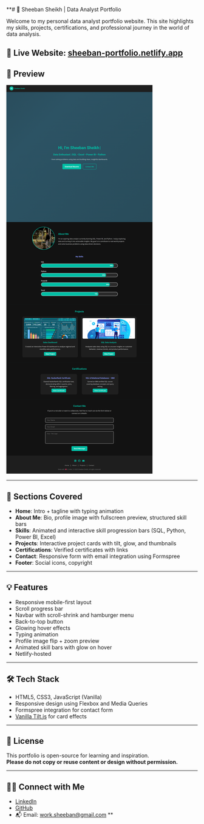 **# 💼 Sheeban Sheikh | Data Analyst Portfolio

Welcome to my personal data analyst portfolio website. This site highlights my skills, projects, certifications, and professional journey in the world of data analysis.

🔗 **Live Website:** [sheeban-portfolio.netlify.app](https://sheeban-portfolio.netlify.app/)  
---

## 📸 Preview

![Portfolio Preview](screenshot.png)

---

## 📂 Sections Covered

- **Home**: Intro + tagline with typing animation
- **About Me**: Bio, profile image with fullscreen preview, structured skill bars
- **Skills**: Animated and interactive skill progression bars (SQL, Python, Power BI, Excel)
- **Projects**: Interactive project cards with tilt, glow, and thumbnails
- **Certifications**: Verified certificates with links
- **Contact**: Responsive form with email integration using Formspree
- **Footer**: Social icons, copyright

---

## 💡 Features

- Responsive mobile-first layout
- Scroll progress bar
- Navbar with scroll-shrink and hamburger menu
- Back-to-top button
- Glowing hover effects
- Typing animation
- Profile image flip + zoom preview
- Animated skill bars with glow on hover
- Netlify-hosted

---

## 🛠️ Tech Stack

- HTML5, CSS3, JavaScript (Vanilla)
- Responsive design using Flexbox and Media Queries
- Formspree integration for contact form
- [Vanilla Tilt.js](https://micku7zu.github.io/vanilla-tilt.js/) for card effects

---

## 📜 License

This portfolio is open-source for learning and inspiration.  
**Please do not copy or reuse content or design without permission.**

---

## 🙋‍♂️ Connect with Me

- [LinkedIn](https://www.linkedin.com/in/sheeban-sheikh-3598b12b7)
- [GitHub](https://github.com/sheeban-sheikh)
- 📬 Email: work.sheeban@gmail.com
**
